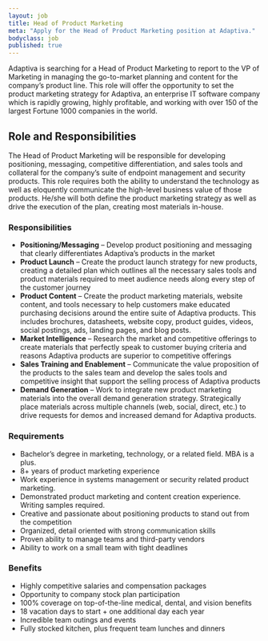 ```yaml
---
layout: job
title: Head of Product Marketing
meta: "Apply for the Head of Product Marketing position at Adaptiva."
bodyclass: job
published: true
---
```

Adaptiva is searching for a Head of Product Marketing to report to the VP of Marketing in managing the go-to-market planning and content for the company’s product line. This role will offer the opportunity to set the product marketing strategy for Adaptiva, an enterprise IT software company which is rapidly growing, highly profitable, and working with over 150 of the largest Fortune 1000 companies in the world.

## Role and Responsibilities
The Head of Product Marketing will be responsible for developing positioning, messaging, competitive differentiation, and sales tools and collateral for the company’s suite of endpoint management and security products. This role requires both the ability to understand the technology as well as eloquently communicate the high-level business value of those products. He/she will both define the product marketing strategy as well as drive the execution of the plan, creating most materials in-house.  

### Responsibilities
- **Positioning/Messaging** – Develop product positioning and messaging that clearly differentiates Adaptiva’s products in the market
- **Product Launch** – Create the product launch strategy for new products, creating a detailed plan which outlines all the necessary sales tools and product materials required to meet audience needs along every step of the customer journey
- **Product Content** – Create the product marketing materials, website content, and tools necessary to help customers make educated purchasing decisions around the entire suite of Adaptiva products. This includes brochures, datasheets, website copy, product guides, videos, social postings, ads, landing pages, and blog posts.
- **Market Intelligence** – Research the market and competitive offerings to create materials that perfectly speak to customer buying criteria and reasons Adaptiva products are superior to competitive offerings
- **Sales Training and Enablement** – Communicate the value proposition of the products to the sales team and develop the sales tools and competitive insight that support the selling process of Adaptiva products
- **Demand Generation** – Work to integrate new product marketing materials into the overall demand generation strategy. Strategically place materials across multiple channels (web, social, direct, etc.) to drive requests for demos and increased demand for Adaptiva products.


### Requirements
- Bachelor’s degree in marketing, technology, or a related field. MBA is a plus.
- 8+ years of product marketing experience
- Work experience in systems management or security related product marketing.
- Demonstrated product marketing and content creation experience. Writing samples required.
- Creative and passionate about positioning products to stand out from the competition
- Organized, detail oriented with strong communication skills
- Proven ability to manage teams and third-party vendors
- Ability to work on a small team with tight deadlines


### Benefits
- Highly competitive salaries and compensation packages
- Opportunity to company stock plan participation
- 100% coverage on top-of-the-line medical, dental, and vision benefits
- 18 vacation days to start + one additional day each year
- Incredible team outings and events
- Fully stocked kitchen, plus frequent team lunches and dinners
